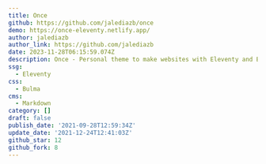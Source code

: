```yaml
---
title: Once
github: https://github.com/jalediazb/once
demo: https://once-eleventy.netlify.app/
author: jalediazb
author_link: https://github.com/jalediazb
date: 2023-11-28T06:15:59.074Z
description: Once - Personal theme to make websites with Eleventy and BulmaCSS
ssg:
  - Eleventy
css:
  - Bulma
cms:
  - Markdown
category: []
draft: false
publish_date: '2021-09-28T12:59:34Z'
update_date: '2021-12-24T12:41:03Z'
github_star: 12
github_fork: 8
---
```

